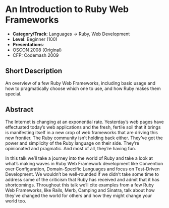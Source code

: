 # An Introduction to Ruby Web Frameworks

* **Category/Track**: Languages -> Ruby, Web Development
* **Level**: Beginner (100)
* **Presentations**:
 * OSCON 2008 (Original)
 * CFP: Codemash 2009

## Short Description

An overview of a few Ruby Web Frameworks, including basic usage and how to pragmatically choose which one to use, and how Ruby makes them special.

## Abstract

The Internet is changing at an exponential rate. Yesterday’s web pages have effectuated today’s web applications and the fresh, fertile soil that it brings is manifesting itself in a new crop of web frameworks that are driving this new frontier. The Ruby community isn’t holding back either. They’ve got the power and simplicity of the Ruby language on their side. They’re opinionated and pragmatic. And most of all, they’re having fun.

In this talk we’ll take a journey into the world of Ruby and take a look at what’s making waves in Ruby Web Framework development like Convention over Configuration, Domain-Specific Languages and focus on Test-Driven Development. We wouldn’t be well-rounded if we didn’t take some time to address some of the criticism that Ruby has received and admit that it has shortcomings. Throughout this talk we’ll cite examples from a few Ruby Web Frameworks, like Rails, Merb, Camping and Sinatra, talk about how they’ve changed the world for others and how they might change your world too.
